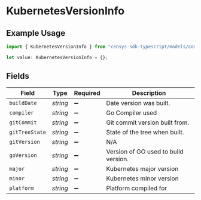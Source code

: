 # KubernetesVersionInfo

## Example Usage

```typescript
import { KubernetesVersionInfo } from "censys-sdk-typescript/models/components";

let value: KubernetesVersionInfo = {};
```

## Fields

| Field                                | Type                                 | Required                             | Description                          |
| ------------------------------------ | ------------------------------------ | ------------------------------------ | ------------------------------------ |
| `buildDate`                          | *string*                             | :heavy_minus_sign:                   | Date version was built.              |
| `compiler`                           | *string*                             | :heavy_minus_sign:                   | Go Compiler used                     |
| `gitCommit`                          | *string*                             | :heavy_minus_sign:                   | Git commit version built from.       |
| `gitTreeState`                       | *string*                             | :heavy_minus_sign:                   | State of the tree when built.        |
| `gitVersion`                         | *string*                             | :heavy_minus_sign:                   | N/A                                  |
| `goVersion`                          | *string*                             | :heavy_minus_sign:                   | Version of GO used to build version. |
| `major`                              | *string*                             | :heavy_minus_sign:                   | Kubernetes major version             |
| `minor`                              | *string*                             | :heavy_minus_sign:                   | Kubernetes minor version             |
| `platform`                           | *string*                             | :heavy_minus_sign:                   | Platform compiled for                |